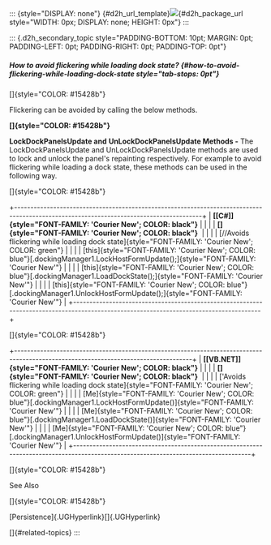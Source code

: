 ::: {style="DISPLAY: none"}
[](ms-xhelp:///?Id=d2h_url_template){#d2h_url_template}![](!package_url!){#d2h_package_url style="WIDTH: 0px; DISPLAY: none; HEIGHT: 0px"}
:::

::: {.d2h_secondary_topic style="PADDING-BOTTOM: 10pt; MARGIN: 0pt; PADDING-LEFT: 0pt; PADDING-RIGHT: 0pt; PADDING-TOP: 0pt"}
##### How to avoid flickering while loading dock state? {#how-to-avoid-flickering-while-loading-dock-state style="tab-stops: 0pt"}

[]{style="COLOR: #15428b"} 

Flickering can be avoided by calling the below methods.

**[]{style="COLOR: #15428b"}** 

**LockDockPanelsUpdate and** **UnLockDockPanelsUpdate Methods -** The LockDockPanelsUpdate and UnLockDockPanelsUpdate methods are used to lock and unlock the panel\'s repainting respectively. For example to avoid flickering while loading a dock state, these methods can be used in the following way.

[]{style="COLOR: #15428b"} 

+---------------------------------------------------------------------------------------------------------------------------------------+
| **[\[C#\]]{style="FONT-FAMILY: 'Courier New'; COLOR: black"}**                                                                        |
|                                                                                                                                       |
| **[]{style="FONT-FAMILY: 'Courier New'; COLOR: black"}**                                                                              |
|                                                                                                                                       |
| [//Avoids flickering while loading dock state]{style="FONT-FAMILY: 'Courier New'; COLOR: green"}                                      |
|                                                                                                                                       |
| [this]{style="FONT-FAMILY: 'Courier New'; COLOR: blue"}[.dockingManager1.LockHostFormUpdate();]{style="FONT-FAMILY: 'Courier New'"}   |
|                                                                                                                                       |
| [this]{style="FONT-FAMILY: 'Courier New'; COLOR: blue"}[.dockingManager1.LoadDockState();]{style="FONT-FAMILY: 'Courier New'"}        |
|                                                                                                                                       |
| [this]{style="FONT-FAMILY: 'Courier New'; COLOR: blue"}[.dockingManager1.UnlockHostFormUpdate();]{style="FONT-FAMILY: 'Courier New'"} |
+---------------------------------------------------------------------------------------------------------------------------------------+

[]{style="COLOR: #15428b"} 

+------------------------------------------------------------------------------------------------------------------------------------+
| **[\[VB.NET\]]{style="FONT-FAMILY: 'Courier New'; COLOR: black"}**                                                                 |
|                                                                                                                                    |
| **[]{style="FONT-FAMILY: 'Courier New'; COLOR: black"}**                                                                           |
|                                                                                                                                    |
| [\'Avoids flickering while loading dock state]{style="FONT-FAMILY: 'Courier New'; COLOR: green"}                                   |
|                                                                                                                                    |
| [Me]{style="FONT-FAMILY: 'Courier New'; COLOR: blue"}[.dockingManager1.LockHostFormUpdate()]{style="FONT-FAMILY: 'Courier New'"}   |
|                                                                                                                                    |
| [Me]{style="FONT-FAMILY: 'Courier New'; COLOR: blue"}[.dockingManager1.LoadDockState()]{style="FONT-FAMILY: 'Courier New'"}        |
|                                                                                                                                    |
| [Me]{style="FONT-FAMILY: 'Courier New'; COLOR: blue"}[.dockingManager1.UnlockHostFormUpdate()]{style="FONT-FAMILY: 'Courier New'"} |
+------------------------------------------------------------------------------------------------------------------------------------+

[]{style="COLOR: #15428b"} 

See Also

[]{style="COLOR: #15428b"} 

[Persistence]{.UGHyperlink}[]{.UGHyperlink}

[]{#related-topics}
:::
